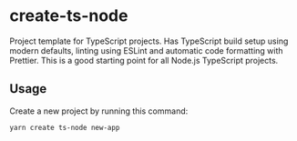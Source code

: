 # create-ts-node

Project template for TypeScript projects. Has TypeScript build setup using modern defaults, linting using ESLint and automatic code formatting with Prettier. This is a good starting point for all Node.js TypeScript projects.

## Usage

Create a new project by running this command:

```bash
yarn create ts-node new-app
```
